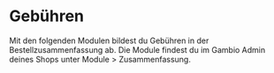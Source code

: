 # Gebühren 

Mit den folgenden Modulen bildest du Gebühren in der Bestellzusammenfassung ab. Die Module findest du im Gambio Admin deines Shops unter Module \> Zusammenfassung.

  

  

  

  

  




